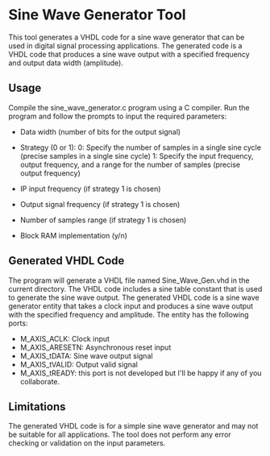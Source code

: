# Sine Wave Generator Tool
This tool generates a VHDL code for a sine wave generator that can be used in digital signal processing applications. The generated code is a VHDL code that produces a sine wave output with a specified frequency and output data width (amplitude).

## Usage
Compile the sine_wave_generator.c program using a C compiler.
Run the program and follow the prompts to input the required parameters:
* Data width (number of bits for the output signal)

* Strategy (0 or 1):
0: Specify the number of samples in a single sine cycle (precise samples in a single sine cycle)
1: Specify the input frequency, output frequency, and a range for the number of samples (precise output frequency)

* IP input frequency (if strategy 1 is chosen)
* Output signal frequency (if strategy 1 is chosen)
* Number of samples range (if strategy 1 is chosen)
* Block RAM implementation (y/n)
## Generated VHDL Code
The program will generate a VHDL file named Sine_Wave_Gen.vhd in the current directory.
The VHDL code includes a sine table constant that is used to generate the sine wave output.
The generated VHDL code is a sine wave generator entity that takes a clock input and produces a sine wave output with the specified frequency and amplitude. The entity has the following ports:

* M_AXIS_ACLK: Clock input
* M_AXIS_ARESETN: Asynchronous reset input
* M_AXIS_tDATA: Sine wave output signal
* M_AXIS_tVALID: Output valid signal
* M_AXIS_tREADY: this port is not developed but I'll be happy if any of you collaborate.

## Limitations
The generated VHDL code is for a simple sine wave generator and may not be suitable for all applications.
The tool does not perform any error checking or validation on the input parameters.